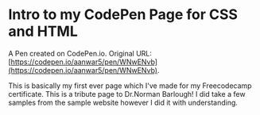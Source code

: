 # Intro to my CodePen Page for CSS and HTML

A Pen created on CodePen.io. Original URL: [https://codepen.io/aanwar5/pen/WNwENvb](https://codepen.io/aanwar5/pen/WNwENvb).

This is basically my first ever page which I've made for my Freecodecamp certificate. This is a tribute page to Dr.Norman Barlough! I did take a few samples from the sample website however I did it with understanding.

